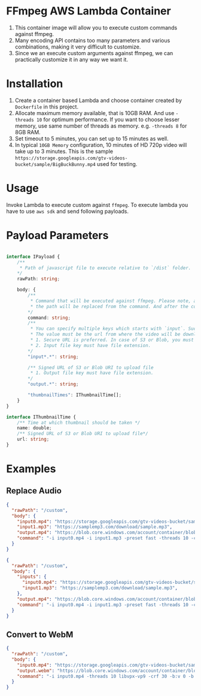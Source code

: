 # FFmpeg AWS Lambda Container

1. This container image will allow you to execute custom commands against ffmpeg.
2. Many encoding API contains too many parameters and various combinations, making it very difficult to customize.
3. Since we an execute custom arguments against ffmpeg, we can practically customize it in any way we want it.

# Installation

1. Create a container based Lambda and choose container created by `Dockerfile` in this project.
2. Allocate maximum memory available, that is 10GB RAM. And use `-threads 10` for optimum performance. If you want to choose lesser memory, use same number of threads as memory. e.g. `-threads 8` for 8GB RAM.
3. Set timeout to 5 minutes, you can set up to 15 minutes as well.
4. In typical `10GB Memory` configuration, 10 minutes of HD 720p video will take up to 3 minutes. This is the sample `https://storage.googleapis.com/gtv-videos-bucket/sample/BigBuckBunny.mp4` used for testing.

# Usage

Invoke Lambda to execute custom against `ffmpeg`. To execute lambda you have to use `aws sdk` and send following payloads.

# Payload Parameters
```typescript

interface IPayload {
    /**
     * Path of javascript file to execute relative to `/dist` folder.
    */
    rawPath: string;

    body: {
        /** 
         * Command that will be executed against ffmpeg. Please note, all `input*.*` keys specified in body will downloaded locally and
         * the path will be replaced from the command. And after the command is executed, output file will be uploaded to value of key `output.*`.
        */
        command: string;
        /**
         * You can specify multiple keys which starts with `input`. Such as `input0.mp4` or `input1.mp3`.
         * The value must be the url from where the video will be downloaded.
         * 1. Secure URL is preferred. In case of S3 or Blob, you must specify complete signed url.
         * 2. Input file key must have file extension.
        */
        "input*.*": string;

        /** Signed URL of S3 or Blob URI to upload file
         * 1. Output file key must have file extension.
        */
        "output.*": string;

        "thumbnailTimes": IThumbnailTime[];
    }
}

interface IThumbnailTime {
    /** Time at which thumbnail should be taken */
    name: double;
    /** Signed URL of S3 or Blob URI to upload file*/
    url: string;
}

```

# Examples

## Replace Audio

```json
{
  "rawPath": "/custom",
  "body": {
    "input0.mp4": "https://storage.googleapis.com/gtv-videos-bucket/sample/BigBuckBunny.mp4",
    "input1.mp3": "https://samplemp3.com/download/sample.mp3",
    "output.mp4": "https://blob.core.windows.com/account/container/blob.mp4?signing.....",
    "command": "-i input0.mp4 -i input1.mp3 -preset fast -threads 10 -codec:a aac -b:a 128k -codec:v libx264 -pix_fmt yuv420p -b:v 2500k -minrate 1500k -maxrate 4000k -bufsize 5000k -vf scale=-1:720 -movflags +faststart -map 0:v:0 -map 1:a:0 output.mp4"
  }
}
```

```json
{
  "rawPath": "/custom",
  "body": {
    "inputs": {
      "input0.mp4": "https://storage.googleapis.com/gtv-videos-bucket/sample/BigBuckBunny.mp4",
      "input1.mp3": "https://samplemp3.com/download/sample.mp3",
    },
    "output.mp4": "https://blob.core.windows.com/account/container/blob.mp4?signing.....",
    "command": "-i input0.mp4 -i input1.mp3 -preset fast -threads 10 -codec:a aac -b:a 128k -codec:v libx264 -pix_fmt yuv420p -b:v 2500k -minrate 1500k -maxrate 4000k -bufsize 5000k -vf scale=-1:720 -movflags +faststart -map 0:v:0 -map 1:a:0 output.mp4"
  }
}
```

## Convert to WebM

```json
{
  "rawPath": "/custom",
  "body": {
    "input0.mp4": "https://storage.googleapis.com/gtv-videos-bucket/sample/BigBuckBunny.mp4",
    "output.webm": "https://blob.core.windows.com/account/container/blob.webm?signing.....",
    "command": "-i input0.mp4 -threads 10 libvpx-vp9 -crf 30 -b:v 0 -b:a 128k -c:a libopus output.webm"
  }
}
```
